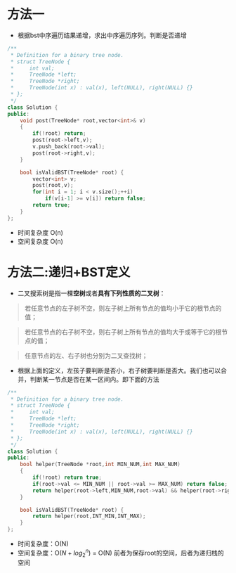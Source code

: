 # 方法一
* 根据bst中序遍历结果递增，求出中序遍历序列。判断是否递增

```cpp
/**
 * Definition for a binary tree node.
 * struct TreeNode {
 *     int val;
 *     TreeNode *left;
 *     TreeNode *right;
 *     TreeNode(int x) : val(x), left(NULL), right(NULL) {}
 * };
 */
class Solution {
public:
    void post(TreeNode* root,vector<int>& v)
    {
        if(!root) return;
        post(root->left,v);
        v.push_back(root->val);
        post(root->right,v);
    }

    bool isValidBST(TreeNode* root) {
        vector<int> v;
        post(root,v);
        for(int i = 1; i < v.size();++i)
            if(v[i-1] >= v[i]) return false;
        return true;
    }
};
```

* 时间复杂度 O(n)
* 空间复杂度 O(n)

# 方法二:递归+BST定义
* 二叉搜索树是指一棵**空树**或者**具有下列性质的二叉树**：

> 若任意节点的左子树不空，则左子树上所有节点的值均小于它的根节点的值；

> 若任意节点的右子树不空，则右子树上所有节点的值均大于或等于它的根节点的值；

> 任意节点的左、右子树也分别为二叉查找树；

* 根据上面的定义，左孩子要判断是否小，右子树要判断是否大。我们也可以合并，判断某一节点是否在某一区间内。即下面的方法
```cpp
/**
 * Definition for a binary tree node.
 * struct TreeNode {
 *     int val;
 *     TreeNode *left;
 *     TreeNode *right;
 *     TreeNode(int x) : val(x), left(NULL), right(NULL) {}
 * };
 */
class Solution {
public:
    bool helper(TreeNode *root,int MIN_NUM,int MAX_NUM)
    {
        if(!root) return true;
        if(root->val <= MIN_NUM || root->val >= MAX_NUM) return false;
        return helper(root->left,MIN_NUM,root->val) && helper(root->right,root->val,MAX_NUM);
    }

    bool isValidBST(TreeNode* root) {
        return helper(root,INT_MIN,INT_MAX);
    }
};
```
* 时间复杂度：O(N)
* 空间复杂度：O($N+log_{2}^{n}$) = O(N) 前者为保存root的空间，后者为递归栈的空间